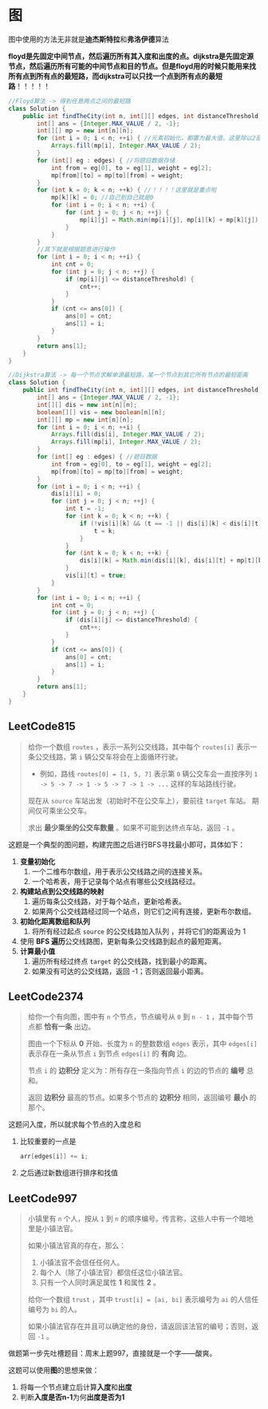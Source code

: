 # 图

图中使用的方法无非就是**迪杰斯特拉**和**弗洛伊德**算法

**floyd是先固定中间节点，然后遍历所有其入度和出度的点。dijkstra是先固定源节点，然后遍历所有可能的中间节点和目的节点。但是floyd用的时候只能用来找所有点到所有点的最短路，而dijkstra可以只找一个点到所有点的最短路**！！！！！

```java
//Floyd算法 -> 得到任意两点之间的最短路
class Solution {
    public int findTheCity(int n, int[][] edges, int distanceThreshold) {
        int[] ans = {Integer.MAX_VALUE / 2, -1};
        int[][] mp = new int[n][n];
        for (int i = 0; i < n; ++i) { //元素初始化，都置为最大值，这里除以2是因为要进行相加，防止溢出
            Arrays.fill(mp[i], Integer.MAX_VALUE / 2);
        }
        for (int[] eg : edges) { //将题目数据存储
            int from = eg[0], to = eg[1], weight = eg[2];
            mp[from][to] = mp[to][from] = weight;
        }
        for (int k = 0; k < n; ++k) { //！！！！这里就是重点啦
            mp[k][k] = 0; //自己到自己就是0
            for (int i = 0; i < n; ++i) {
                for (int j = 0; j < n; ++j) {
                    mp[i][j] = Math.min(mp[i][j], mp[i][k] + mp[k][j]); //动态规划的状态方程  也就是把最小值存起来，直接到还是中间有个过渡。
                }
            }
        }
        //其下就是根据题意进行操作
        for (int i = 0; i < n; ++i) {
            int cnt = 0;
            for (int j = 0; j < n; ++j) {
                if (mp[i][j] <= distanceThreshold) {
                    cnt++;
                }
            }
            if (cnt <= ans[0]) {
                ans[0] = cnt;
                ans[1] = i;
            }
        }
        return ans[1];
    }
}
```

```java
//Dijkstra算法 -> 每一个节点求解单源最短路，某一个节点到其它所有节点的最短距离
class Solution {
    public int findTheCity(int n, int[][] edges, int distanceThreshold) {
        int[] ans = {Integer.MAX_VALUE / 2, -1};
        int[][] dis = new int[n][n];
        boolean[][] vis = new boolean[n][n];
        int[][] mp = new int[n][n];
        for (int i = 0; i < n; ++i) {
            Arrays.fill(dis[i], Integer.MAX_VALUE / 2);
            Arrays.fill(mp[i], Integer.MAX_VALUE / 2);
        }
        for (int[] eg : edges) { //题目数据
            int from = eg[0], to = eg[1], weight = eg[2];
            mp[from][to] = mp[to][from] = weight;
        }
        for (int i = 0; i < n; ++i) {
            dis[i][i] = 0;
            for (int j = 0; j < n; ++j) {
                int t = -1;
                for (int k = 0; k < n; ++k) {
                    if (!vis[i][k] && (t == -1 || dis[i][k] < dis[i][t])) {
                        t = k;
                    }
                }
                for (int k = 0; k < n; ++k) {
                    dis[i][k] = Math.min(dis[i][k], dis[i][t] + mp[t][k]);
                }
                vis[i][t] = true;
            }
        }
        for (int i = 0; i < n; ++i) {
            int cnt = 0;
            for (int j = 0; j < n; ++j) {
                if (dis[i][j] <= distanceThreshold) {
                    cnt++;
                }
            }
            if (cnt <= ans[0]) {
                ans[0] = cnt;
                ans[1] = i;
            }
        }
        return ans[1];
    }
}
```

## LeetCode815

> 给你一个数组 `routes` ，表示一系列公交线路，其中每个 `routes[i]` 表示一条公交线路，第 `i` 辆公交车将会在上面循环行驶。
>
> - 例如，路线 `routes[0] = [1, 5, 7]` 表示第 `0` 辆公交车会一直按序列 `1 -> 5 -> 7 -> 1 -> 5 -> 7 -> 1 -> ...` 这样的车站路线行驶。
>
> 现在从 `source` 车站出发（初始时不在公交车上），要前往 `target` 车站。 期间仅可乘坐公交车。
>
> 求出 **最少乘坐的公交车数量** 。如果不可能到达终点车站，返回 `-1` 。

这题是一个典型的图问题，构建完图之后进行BFS寻找最小即可，具体如下：

1. **变量初始化**
   1.  一个二维布尔数组，用于表示公交线路之间的连接关系。
   2. 一个哈希表，用于记录每个站点有哪些公交线路经过。
2. **构建站点到公交线路的映射**
   1. 遍历每条公交线路，对于每个站点，更新哈希表。
   2. 如果两个公交线路经过同一个站点，则它们之间有连接，更新布尔数组。
3. **初始化距离数组和队列**
   1. 将所有经过起点 `source` 的公交线路加入队列 ，并将它们的距离设为 1
4. 使用 **BFS 遍历**公交线路图，更新每条公交线路到起点的最短距离。
5. **计算最小值**
   1. 遍历所有经过终点 `target` 的公交线路，找到最小的距离。
   2. 如果没有可达的公交线路，返回 -1；否则返回最小距离。



## LeetCode2374

> 给你一个有向图，图中有 `n` 个节点，节点编号从 `0` 到 `n - 1` ，其中每个节点都 **恰有一条** 出边。
>
> 图由一个下标从 **0** 开始、长度为 `n` 的整数数组 `edges` 表示，其中 `edges[i]` 表示存在一条从节点 `i` 到节点 `edges[i]` 的 **有向** 边。
>
> 节点 `i` 的 **边积分** 定义为：所有存在一条指向节点 `i` 的边的节点的 **编号** 总和。
>
> 返回 **边积分** 最高的节点。如果多个节点的 **边积分** 相同，返回编号 **最小** 的那个。

这题问入度，所以就求每个节点的入度总和

1. 比较重要的一点是 

   ```java
   arr[edges[i]] += i;
   ```

2. 之后通过新数组进行排序和找值



## LeetCode997

> 小镇里有 `n` 个人，按从 `1` 到 `n` 的顺序编号。传言称，这些人中有一个暗地里是小镇法官。
>
> 如果小镇法官真的存在，那么：
>
> 1. 小镇法官不会信任任何人。
> 2. 每个人（除了小镇法官）都信任这位小镇法官。
> 3. 只有一个人同时满足属性 **1** 和属性 **2** 。
>
> 给你一个数组 `trust` ，其中 `trust[i] = [ai, bi]` 表示编号为 `ai` 的人信任编号为 `bi` 的人。
>
> 如果小镇法官存在并且可以确定他的身份，请返回该法官的编号；否则，返回 `-1` 。

做题第一步先吐槽题目：周末上题997，直接就是一个字——酸爽。

这题可以使用**图**的思想来做：

1. 将每一个节点建立后计算**入度**和**出度**
2. 判断**入度是否n-1**为何**出度是否为1**

